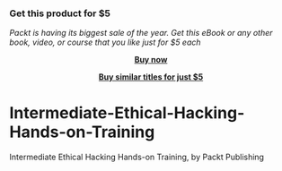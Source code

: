 
### Get this product for $5

<i>Packt is having its biggest sale of the year. Get this eBook or any other book, video, or course that you like just for $5 each</i>


<b><p align='center'>[Buy now](https://packt.link/9781803246390)</p></b>


<b><p align='center'>[Buy similar titles for just $5](https://subscription.packtpub.com/search)</p></b>


# Intermediate-Ethical-Hacking-Hands-on-Training
Intermediate Ethical Hacking Hands-on Training, by Packt Publishing
